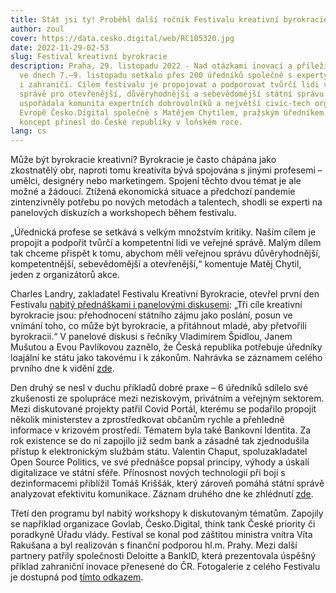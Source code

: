 ```yaml
---
title: Stát jsi ty! Proběhl další ročník Festivalu kreativní byrokracie
author: zoul
cover: https://data.cesko.digital/web/RC105320.jpg
date: 2022-11-29-02-53
slug: Festival kreativní byrokracie
description: Praha, 29. listopadu 2022 - Nad otázkami inovací a příležitostí se
  ve dnech 7.–9. listopadu setkalo přes 200 úředníků společně s experty z Česka
  i zahraničí. Cílem festivalu je propojovat a podporovat tvůrčí lidi ve veřejné
  správě pro otevřenější, důvěryhodnější a sebevědomější státní správu. Festival
  uspořádala komunita expertních dobrovolníků a největší civic-tech organizace v
  Evropě Česko.Digital společně s Matějem Chytilem, pražským úředníkem, který
  koncept přinesl do České republiky v loňském roce.
lang: cs
---
```

<!--StartFragment-->

Může být byrokracie kreativní? Byrokracie je často chápána jako zkostnatělý obr, naproti tomu kreativita bývá spojována s jinými profesemi – umělci, designéry nebo marketingem. Spojení těchto dvou témat je ale možné a žádoucí. Ztížená ekonomická situace a předchozí pandemie zintenzivněly potřebu po nových metodách a talentech, shodli se experti na panelových diskuzích a workshopech během festivalu. 



„Úřednická profese se setkává s velkým množstvím kritiky. Našim cílem je propojit a podpořit tvůrčí a kompetentní lidi ve veřejné správě. Malým dílem tak chceme přispět k tomu, abychom měli veřejnou správu důvěryhodnější, kompetentnější, sebevědomější a otevřenější,“ komentuje Matěj Chytil, jeden z organizátorů akce.



Charles Landry, zakladatel Festivalu Kreativní Byrokracie, otevřel první den Festivalu [nabitý přednáškami i panelovými diskusemi](https://creativebureaucracy.cz/wp-content/uploads/2022/11/WEB_PROGRAM_FINAL.pdf): „Tři cíle kreativní byrokracie jsou: přehodnocení státního zájmu jako poslání, posun ve vnímání toho, co může být byrokracie, a přitáhnout mladé, aby přetvořili byrokracii.“ V panelové diskusi s řečníky Vladimírem Špidlou, Janem Mušutou a Evou Pavlíkovou zaznělo, že Česká republika potřebuje úředníky loajální ke státu jako takovému i k zákonům. Nahrávka se záznamem celého prvního dne k vidění [zde](https://www.youtube.com/watch?v=-S9qp1LI6k4). 



Den druhý se nesl v duchu příkladů dobré praxe – 6 úředníků sdílelo své zkušenosti ze spolupráce mezi neziskovým, privátním a veřejným sektorem. Mezi diskutované projekty patřil Covid Portál, kterému se podařilo propojit několik ministerstev a zprostředkovat občanům rychle a přehledně informace v krizovém prostředí. Tématem byla také Bankovní Identita. Za rok existence se do ní zapojilo již sedm bank a zásadně tak zjednodušila přístup k elektronickým službám státu. Valentin Chaput, spoluzakladatel Open Source Politics, ve své přednášce popsal principy, výhody a úskalí digitalizace ve státní sféře. Přínosnost nových technologií při boji s dezinformacemi přiblížil Tomáš Kriššák, který zároveň pomáhá státní správě analyzovat efektivitu komunikace. Záznam druhého dne ke zhlédnutí [zde](https://www.youtube.com/watch?v=fQk1fYQfPlo). 

Třetí den programu byl nabitý workshopy k diskutovaným tématům. Zapojily se například organizace Govlab, Česko.Digital, think tank České priority či poradkyně Úřadu vlády. Festival se konal pod záštitou ministra vnitra Víta Rakušana a byl realizován s finanční podporou hl.m. Prahy. Mezi další partnery patřily společnosti Deloitte a BankID, která prezentovala úspěšný příklad zahraniční inovace přenesené do ČR. Fotogalerie z celého Festivalu je dostupná pod [tímto odkazem](https://romanacervenkova.pixieset.com/festivalkreativnbyrokracie/).

<!--EndFragment-->